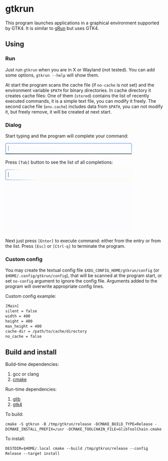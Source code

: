 # gtkrun
This program launches applications in a graphical environment supported by GTK4. It is similar to [gRun](https://github.com/lrgc/grun) but uses GTK4.

## Using
### Run
Just run `gtkrun` when you are in X or Wayland (not tested). You can add some options, `gtkrun --help` will show them.

At start the program scans the cache file (if `no-cache` is not set) and the environment variable `$PATH` for binary directories. In cache directory it creates cache files: One of them (`stored`) contains the list of recently executed commands, it is a simple text file, you can modify it freely. The second cache file (`env.cache`) includes data from `$PATH`, you can not modify it, but freely remove, it will be created at next start.

### Dialog
Start typing and the program will complete your command:

![entry completition](readme.d/entry_completion.gif)

Press `[Tab]` button to see the list of all completions:

![treeview completition](readme.d/treeview_completion.gif)

Next just press `[Enter]` to execute command: either from the entry or from the list.
Press `[Esc]` or `[Ctrl-q]` to terminate the program.

### Custom config
You may create the textual config file `$XDG_CONFIG_HOME/gtkrun/config` (or `$HOME/.config/gtkrun/config`), that will be scanned at the program start, or set `no-config` argument to ignore the config file. Arguments added to the program will overwrite appropriate config lines.

Custom config example:

	[Main]
	silent = false
	width = 400
	height = 400
	max_height = 400
	cache-dir = /path/to/cache/directory
	no_cache = false

## Build and install

Build-time dependencies:

1. gcc or clang
2. [cmake](https://gitlab.kitware.com/cmake/cmake)

Run-time dependencies:

1. [glib](https://gitlab.gnome.org/GNOME/glib)
2. [gtk4](https://gitlab.gnome.org/GNOME/gtk)


To build:

```
cmake -S gtkrun -B /tmp/gtkrun/release -DCMAKE_BUILD_TYPE=Release -DCMAKE_INSTALL_PREFIX=/usr -DCMAKE_TOOLCHAIN_FILE=GlibToolChain.cmake
```

To install:

```
DESTDIR=$HOME/.local cmake --build /tmp/gtkrun/release --config Release --target install
```
